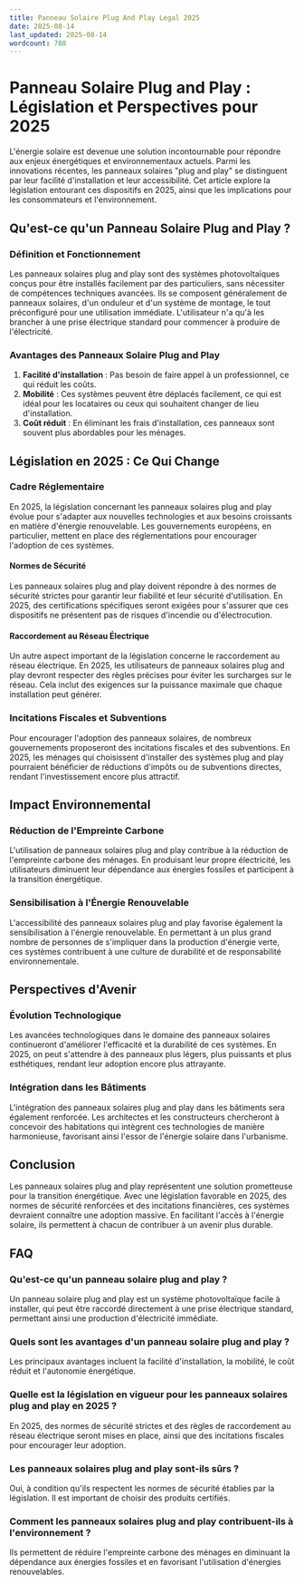 ```yaml
---
title: Panneau Solaire Plug And Play Legal 2025
date: 2025-08-14
last_updated: 2025-08-14
wordcount: 788
---
```


# Panneau Solaire Plug and Play : Législation et Perspectives pour 2025

L'énergie solaire est devenue une solution incontournable pour répondre aux enjeux énergétiques et environnementaux actuels. Parmi les innovations récentes, les panneaux solaires "plug and play" se distinguent par leur facilité d'installation et leur accessibilité. Cet article explore la législation entourant ces dispositifs en 2025, ainsi que les implications pour les consommateurs et l'environnement.

## Qu'est-ce qu'un Panneau Solaire Plug and Play ?

### Définition et Fonctionnement

Les panneaux solaires plug and play sont des systèmes photovoltaïques conçus pour être installés facilement par des particuliers, sans nécessiter de compétences techniques avancées. Ils se composent généralement de panneaux solaires, d'un onduleur et d'un système de montage, le tout préconfiguré pour une utilisation immédiate. L'utilisateur n'a qu'à les brancher à une prise électrique standard pour commencer à produire de l'électricité.

### Avantages des Panneaux Solaire Plug and Play

1. **Facilité d'installation** : Pas besoin de faire appel à un professionnel, ce qui réduit les coûts.
2. **Mobilité** : Ces systèmes peuvent être déplacés facilement, ce qui est idéal pour les locataires ou ceux qui souhaitent changer de lieu d'installation.
3. **Coût réduit** : En éliminant les frais d'installation, ces panneaux sont souvent plus abordables pour les ménages.

## Législation en 2025 : Ce Qui Change

### Cadre Réglementaire

En 2025, la législation concernant les panneaux solaires plug and play évolue pour s'adapter aux nouvelles technologies et aux besoins croissants en matière d'énergie renouvelable. Les gouvernements européens, en particulier, mettent en place des réglementations pour encourager l'adoption de ces systèmes.

#### Normes de Sécurité

Les panneaux solaires plug and play doivent répondre à des normes de sécurité strictes pour garantir leur fiabilité et leur sécurité d'utilisation. En 2025, des certifications spécifiques seront exigées pour s'assurer que ces dispositifs ne présentent pas de risques d'incendie ou d'électrocution.

#### Raccordement au Réseau Électrique

Un autre aspect important de la législation concerne le raccordement au réseau électrique. En 2025, les utilisateurs de panneaux solaires plug and play devront respecter des règles précises pour éviter les surcharges sur le réseau. Cela inclut des exigences sur la puissance maximale que chaque installation peut générer.

### Incitations Fiscales et Subventions

Pour encourager l'adoption des panneaux solaires, de nombreux gouvernements proposeront des incitations fiscales et des subventions. En 2025, les ménages qui choisissent d'installer des systèmes plug and play pourraient bénéficier de réductions d'impôts ou de subventions directes, rendant l'investissement encore plus attractif.

## Impact Environnemental

### Réduction de l'Empreinte Carbone

L'utilisation de panneaux solaires plug and play contribue à la réduction de l'empreinte carbone des ménages. En produisant leur propre électricité, les utilisateurs diminuent leur dépendance aux énergies fossiles et participent à la transition énergétique.

### Sensibilisation à l'Énergie Renouvelable

L'accessibilité des panneaux solaires plug and play favorise également la sensibilisation à l'énergie renouvelable. En permettant à un plus grand nombre de personnes de s'impliquer dans la production d'énergie verte, ces systèmes contribuent à une culture de durabilité et de responsabilité environnementale.

## Perspectives d'Avenir

### Évolution Technologique

Les avancées technologiques dans le domaine des panneaux solaires continueront d'améliorer l'efficacité et la durabilité de ces systèmes. En 2025, on peut s'attendre à des panneaux plus légers, plus puissants et plus esthétiques, rendant leur adoption encore plus attrayante.

### Intégration dans les Bâtiments

L'intégration des panneaux solaires plug and play dans les bâtiments sera également renforcée. Les architectes et les constructeurs chercheront à concevoir des habitations qui intègrent ces technologies de manière harmonieuse, favorisant ainsi l'essor de l'énergie solaire dans l'urbanisme.

## Conclusion

Les panneaux solaires plug and play représentent une solution prometteuse pour la transition énergétique. Avec une législation favorable en 2025, des normes de sécurité renforcées et des incitations financières, ces systèmes devraient connaître une adoption massive. En facilitant l'accès à l'énergie solaire, ils permettent à chacun de contribuer à un avenir plus durable.

## FAQ

### Qu'est-ce qu'un panneau solaire plug and play ?

Un panneau solaire plug and play est un système photovoltaïque facile à installer, qui peut être raccordé directement à une prise électrique standard, permettant ainsi une production d'électricité immédiate.

### Quels sont les avantages d'un panneau solaire plug and play ?

Les principaux avantages incluent la facilité d'installation, la mobilité, le coût réduit et l'autonomie énergétique.

### Quelle est la législation en vigueur pour les panneaux solaires plug and play en 2025 ?

En 2025, des normes de sécurité strictes et des règles de raccordement au réseau électrique seront mises en place, ainsi que des incitations fiscales pour encourager leur adoption.

### Les panneaux solaires plug and play sont-ils sûrs ?

Oui, à condition qu'ils respectent les normes de sécurité établies par la législation. Il est important de choisir des produits certifiés.

### Comment les panneaux solaires plug and play contribuent-ils à l'environnement ?

Ils permettent de réduire l'empreinte carbone des ménages en diminuant la dépendance aux énergies fossiles et en favorisant l'utilisation d'énergies renouvelables.